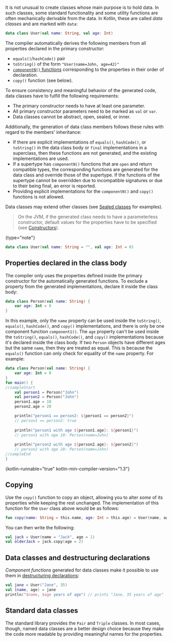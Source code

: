 [//]: # (title: Data classes)

It is not unusual to create classes whose main purpose is to hold data.
In such classes, some standard functionality and some utility functions are often mechanically
derivable from the data. In Kotlin, these are called _data classes_ and are marked with `data`:

```kotlin
data class User(val name: String, val age: Int)
```

The compiler automatically derives the following members from all properties declared in the primary constructor:

* `equals()`/`hashCode()` pair
* `toString()` of the form `"User(name=John, age=42)"`
* [`componentN()` functions](destructuring-declarations.md) corresponding to the properties in their order of declaration.
* `copy()` function (see below).

To ensure consistency and meaningful behavior of the generated code, data classes have to fulfill the following requirements:

* The primary constructor needs to have at least one parameter.
* All primary constructor parameters need to be marked as `val` or `var`.
* Data classes cannot be abstract, open, sealed, or inner.

Additionally, the generation of data class members follows these rules with regard to the members' inheritance:

* If there are explicit implementations of `equals()`, `hashCode()`, or `toString()` in the data class body or
  `final` implementations in a superclass, then these functions are not generated, and the existing
  implementations are used.
* If a supertype has `componentN()` functions that are `open` and return compatible types, the
  corresponding functions are generated for the data class and override those of the supertype. If the functions of the
  supertype cannot be overridden due to incompatible signatures or due to their being final, an error is reported.
* Providing explicit implementations for the `componentN()` and `copy()` functions is not allowed.

Data classes may extend other classes (see [Sealed classes](sealed-classes.md) for examples).

> On the JVM, if the generated class needs to have a parameterless constructor, default values for the properties have
> to be specified (see [Constructors](classes.md#constructors)).
>
{type="note"}

```kotlin
data class User(val name: String = "", val age: Int = 0)
```

## Properties declared in the class body

The compiler only uses the properties defined inside the primary constructor for the automatically generated
functions. To exclude a property from the generated implementations, declare it inside the class body:

```kotlin
data class Person(val name: String) {
    var age: Int = 0
}
```

In this example, only the `name` property can be used inside the `toString()`, `equals()`, `hashCode()`, and `copy()` implementations,
and there is only be one component function `component1()`. The `age` property can't be used inside the `toString()`, 
`equals()`, `hashCode()`, and `copy()` implementations because it's declared inside the class body. If two `Person` 
objects have different ages but the same `name`, then they are treated as equal. This is because the `equals()` function
can only check for equality of the `name` property. For example:

```kotlin
data class Person(val name: String) {
    var age: Int = 0
}
fun main() {
//sampleStart
    val person1 = Person("John")
    val person2 = Person("John")
    person1.age = 10
    person2.age = 20

    println("person1 == person2: ${person1 == person2}")
    // person1 == person2: true
  
    println("person1 with age ${person1.age}: ${person1}")
    // person1 with age 10: Person(name=John)
  
    println("person2 with age ${person2.age}: ${person2}")
    // person2 with age 20: Person(name=John)
//sampleEnd
}
```
{kotlin-runnable="true" kotlin-min-compiler-version="1.3"}

## Copying

Use the `copy()` function to copy an object, allowing you to alter _some_ of its properties while keeping the rest unchanged. The implementation of this function for the `User` class above would be as follows:

```kotlin
fun copy(name: String = this.name, age: Int = this.age) = User(name, age)
```

You can then write the following:

```kotlin
val jack = User(name = "Jack", age = 1)
val olderJack = jack.copy(age = 2)
```

## Data classes and destructuring declarations

_Component functions_ generated for data classes make it possible to use them in [destructuring declarations](destructuring-declarations.md):

```kotlin
val jane = User("Jane", 35)
val (name, age) = jane
println("$name, $age years of age") // prints "Jane, 35 years of age"
```

## Standard data classes

The standard library provides the `Pair` and `Triple` classes. In most cases, though, named data classes are a better design choice
because they make the code more readable by providing meaningful names for the properties.

